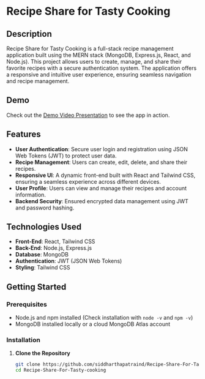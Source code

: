 # Recipe Share for Tasty Cooking

## Description
Recipe Share for Tasty Cooking is a full-stack recipe management application built using the MERN stack (MongoDB, Express.js, React, and Node.js). This project allows users to create, manage, and share their favorite recipes with a secure authentication system. The application offers a responsive and intuitive user experience, ensuring seamless navigation and recipe management.

## Demo
Check out the [Demo Video Presentation](https://drive.google.com/file/d/1Hm_v2O3lGcgVqdVPf_hp_4_qPw1jnlwZ/view) to see the app in action.

## Features
- **User Authentication**: Secure user login and registration using JSON Web Tokens (JWT) to protect user data.
- **Recipe Management**: Users can create, edit, delete, and share their recipes.
- **Responsive UI**: A dynamic front-end built with React and Tailwind CSS, ensuring a seamless experience across different devices.
- **User Profile**: Users can view and manage their recipes and account information.
- **Backend Security**: Ensured encrypted data management using JWT and password hashing.

## Technologies Used
- **Front-End**: React, Tailwind CSS
- **Back-End**: Node.js, Express.js
- **Database**: MongoDB
- **Authentication**: JWT (JSON Web Tokens)
- **Styling**: Tailwind CSS

## Getting Started

### Prerequisites
- Node.js and npm installed (Check installation with `node -v` and `npm -v`)
- MongoDB installed locally or a cloud MongoDB Atlas account

### Installation

1. **Clone the Repository**
   ```bash
   git clone https://github.com/siddharthapatraind/Recipe-Share-For-Tasty-cooking.git
   cd Recipe-Share-For-Tasty-cooking
